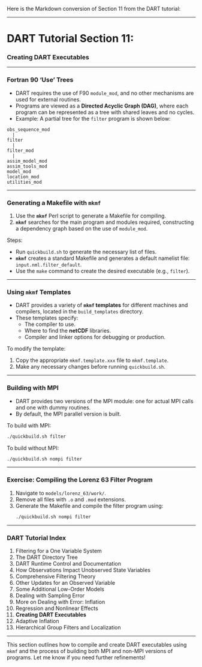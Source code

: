 Here is the Markdown conversion of Section 11 from the DART tutorial:

---

# DART Tutorial Section 11:  
### Creating DART Executables  

---

### Fortran 90 ‘Use’ Trees

- DART requires the use of F90 `module_mod`, and no other mechanisms are used for external routines.
- Programs are viewed as a **Directed Acyclic Graph (DAG)**, where each program can be represented as a tree with shared leaves and no cycles.
- Example: A partial tree for the `filter` program is shown below:

```plaintext
obs_sequence_mod
  |
filter
  |
filter_mod
  |
assim_model_mod
assim_tools_mod
model_mod
location_mod
utilities_mod
```

---

### Generating a Makefile with `mkmf`

1. Use the **`mkmf`** Perl script to generate a Makefile for compiling.
2. **`mkmf`** searches for the main program and modules required, constructing a dependency graph based on the use of `module_mod`.

Steps:
- Run `quickbuild.sh` to generate the necessary list of files.
- **`mkmf`** creates a standard Makefile and generates a default namelist file: `input.nml.filter_default`.
- Use the `make` command to create the desired executable (e.g., `filter`).

---

### Using `mkmf` Templates

- DART provides a variety of **`mkmf` templates** for different machines and compilers, located in the `build_templates` directory.
- These templates specify:
  - The compiler to use.
  - Where to find the **netCDF** libraries.
  - Compiler and linker options for debugging or production.

To modify the template:
1. Copy the appropriate `mkmf.template.xxx` file to `mkmf.template`.
2. Make any necessary changes before running `quickbuild.sh`.

---

### Building with MPI

- DART provides two versions of the MPI module: one for actual MPI calls and one with dummy routines.
- By default, the MPI parallel version is built.

To build with MPI:
```bash
./quickbuild.sh filter
```

To build without MPI:
```bash
./quickbuild.sh nompi filter
```

---

### Exercise: Compiling the Lorenz 63 Filter Program

1. Navigate to `models/lorenz_63/work/`.
2. Remove all files with `.o` and `.mod` extensions.
3. Generate the Makefile and compile the filter program using:
   ```bash
   ./quickbuild.sh nompi filter
   ```

---

### DART Tutorial Index

1. Filtering for a One Variable System
2. The DART Directory Tree
3. DART Runtime Control and Documentation
4. How Observations Impact Unobserved State Variables
5. Comprehensive Filtering Theory
6. Other Updates for an Observed Variable
7. Some Additional Low-Order Models
8. Dealing with Sampling Error
9. More on Dealing with Error: Inflation
10. Regression and Nonlinear Effects
11. **Creating DART Executables**
12. Adaptive Inflation
13. Hierarchical Group Filters and Localization

---

This section outlines how to compile and create DART executables using `mkmf` and the process of building both MPI and non-MPI versions of programs. Let me know if you need further refinements!
